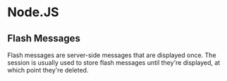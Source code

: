 # Node.JS
## Flash Messages
Flash messages are server-side messages that are displayed once. The
session is usually used to store flash messages until they're displayed,
at which point they're deleted.
